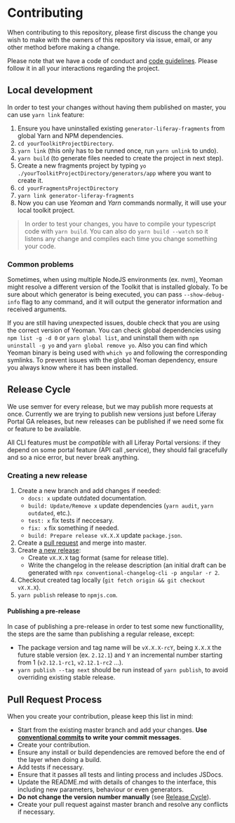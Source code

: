 # Contributing

When contributing to this repository, please first discuss the change you wish
to make with the owners of this repository via issue, email, or any other
method before making a change.

Please note that we have a code of conduct and [code guidelines][1].
Please follow it in all your interactions regarding the project.

## Local development

In order to test your changes without having them published on master, you
can use `yarn link` feature:

1. Ensure you have uninstalled existing `generator-liferay-fragments`
   from global Yarn and NPM dependencies.
2. `cd yourToolkitProjectDirectory`.
3. `yarn link` (this only has to be runned once, run `yarn unlink` to undo).
4. `yarn build` (to generate files needed to create the project in next step).
5. Create a new fragments project by typing `yo ./yourToolkitProjectDirectory/generators/app` where you want to create it.
6. `cd yourFragmentsProjectDirectory`
7. `yarn link generator-liferay-fragments`
8. Now you can use _Yeoman_ and _Yarn_ commands normally, it will use your
   local toolkit project.

> In order to test your changes, you have to compile your typescript code with
> `yarn build`. You can also do `yarn build --watch` so it listens any
> change and compiles each time you change something your code.

### Common problems

Sometimes, when using multiple NodeJS environments (ex. nvm), Yeoman
might resolve a different version of the Toolkit that is installed globaly.
To be sure about which generator is being executed, you can pass
`--show-debug-info` flag to any command, and it will output the generator
information and received arguments.

If you are still having unexpected issues, double check that you are using the
correct version of Yeoman. You can check global dependencies using
`npm list -g -d 0` or `yarn global list`, and uninstall them with
`npm uninstall -g yo` and `yarn global remove yo`. Also you can find which
Yeoman binary is being used with `which yo` and following the corresponding
symlinks. To prevent issues with the global Yeoman dependency, ensure you
always know where it has been installed.

## Release Cycle

We use semver for every release, but we may publish more requests at once.
Currently we are trying to publish new versions just before Liferay Portal
GA releases, but new releases can be published if we need some fix or feature
to be available.

All CLI features must be _compatible_ with all Liferay Portal versions: if
they depend on some portal feature (API call ,service), they should fail
gracefully and so a nice error, but never break anything.

### Creating a new release

1. Create a new branch and add changes if needed:
   - `docs: x` update outdated documentation.
   - `build: Update/Remove x` update dependencies (`yarn audit`, `yarn outdated`, etc.).
   - `test: x` fix tests if neccesary.
   - `fix: x` fix something if needed.
   - `build: Prepare release vX.X.X` update `package.json`.
2. Create a [pull request][5] and merge into master.
3. Create [a new release][4]:
   - Create `vX.X.X` tag format (same for release title).
   - Write the changelog in the release description (an initial draft can be
     generated with `npx conventional-changelog-cli -p angular -r 2`.
4. Checkout created tag locally (`git fetch origin && git checkout vX.X.X`).
5. `yarn publish` release to `npmjs.com`.

#### Publishing a pre-release

In case of publishing a pre-release in order to test some new functionallity,
the steps are the same than publishing a regular release, except:

- The package version and tag name will be `vX.X.X-rcY`, being `X.X.X` the future
  stable version (ex. `2.12.1`) and `Y` an incremental number starting from 1
  (`v2.12.1-rc1`, `v2.12.1-rc2` ...).
- `yarn publish --tag next` should be run instead of `yarn publish`, to avoid
  overriding existing stable release.

## Pull Request Process

When you create your contribution, please keep this list in mind:

- Start from the existing master branch and add your changes. **Use [conventional commits][2] to write your commit messages**.
- Create your contribution.
- Ensure any install or build dependencies are removed before the end of the
  layer when doing a build.
- Add tests if necessary.
- Ensure that it passes all tests and linting process and includes JSDocs.
- Update the README.md with details of changes to the interface, this including
  new parameters, behaviour or even generators.
- **Do not change the version number manually** (see [Release Cycle][3]).
- Create your pull request against master branch and resolve any conflicts if
  necessary.

[1]: https://github.com/liferay/liferay-frontend-guidelines
[2]: https://github.com/liferay/liferay-frontend-guidelines/blob/master/general/commit_messages.md
[3]: https://github.com/liferay/generator-liferay-fragments/blob/master/CONTRIBUTING.md#release-cycle
[4]: https://github.com/liferay/generator-liferay-fragments/releases/new
[5]: https://github.com/liferay/generator-liferay-fragments/compare
